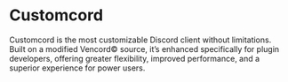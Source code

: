 # Customcord
Customcord is the most customizable Discord client without limitations. Built on a modified Vencord© source, it’s enhanced specifically for plugin developers, offering greater flexibility, improved performance, and a superior experience for power users.
